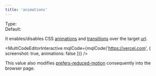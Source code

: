 ```yaml
---
title: 'animations'
--- 
```


Type: <Type children='<boolean>'/><br/>
Default: <Type children='false'/>

It enables/disables CSS [animations](https://developer.mozilla.org/en-US/docs/Web/CSS/animation) and [transitions](https://developer.mozilla.org/en-US/docs/Web/CSS/transition) over the target [url](/docs/api/parameters/url).

<MultiCodeEditorInteractive 
  mqlCode={mqlCode('https://vercel.com', { screenshot: true, animations: false })} 
/>

This value also modifies [prefers-reduced-motion](https://developer.mozilla.org/en-US/docs/Web/CSS/@media/prefers-reduced-motion) consequently into the browser page.

